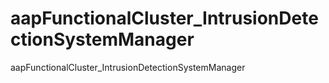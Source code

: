 # aapFunctionalCluster_IntrusionDetectionSystemManager
aapFunctionalCluster_IntrusionDetectionSystemManager
